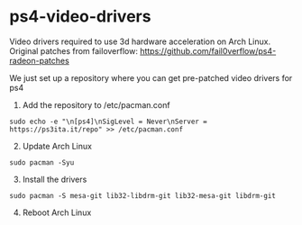 # ps4-video-drivers

Video drivers required to use 3d hardware acceleration on Arch Linux.
Original patches from failoverflow: https://github.com/fail0verflow/ps4-radeon-patches

We just set up a repository where you can get pre-patched video drivers for ps4

1) Add the repository to /etc/pacman.conf
```
sudo echo -e "\n[ps4]\nSigLevel = Never\nServer = https://ps3ita.it/repo" >> /etc/pacman.conf
```

2) Update Arch Linux
```
sudo pacman -Syu
```

3) Install the drivers
```
sudo pacman -S mesa-git lib32-libdrm-git lib32-mesa-git libdrm-git
```

4) Reboot Arch Linux
